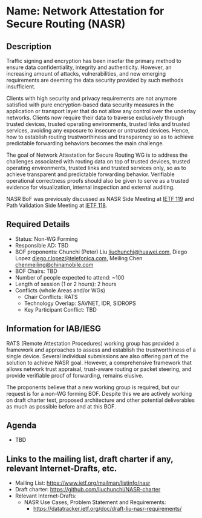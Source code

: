 # Name: Network Attestation for Secure Routing (NASR)
## Description 

Traffic signing and encryption has been insofar the primary method to ensure data confidentiality, integrity and authenticity. However, an increasing amount of attacks, vulnerabilities, and new emerging requirements are deeming the data security provided by such methods insufficient.

Clients with high security and privacy requirements are not anymore satisfied with pure encryption-based data security measures in the application or transport layer that do not allow any control over the underlay networks. Clients now require their data to traverse exclusively through trusted devices, trusted operating environments, trusted links and trusted services, avoiding any exposure to insecure or untrusted devices. Hence, how to establish routing trustworthiness and transparency so as to achieve predictable forwarding behaviors becomes the main challenge. 

The goal of Network Attestation for Secure Routing WG is to address the challenges associated with routing data on top of trusted devices, trusted operating environments, trusted links and trusted services only, so as to achieve transparent and predictable forwarding behavior. Verifiable operational correctness proofs should also be given to serve as a trusted evidence for visualization, internal inspection and external auditing.

NASR BoF was previously discussed as NASR Side Meeting at [IETF 119](https://github.com/liuchunchi/nasr_side_meeting) and Path Validation Side Meeting at [IETF 118](https://github.com/liuchunchi/nasr_side_meeting/tree/afeecf7f3ac5a5a796e3e7c9eae14d7a4a41c757/IETF%20118%20Path%20Validation%20Side%20Meeting%20Archive).

## Required Details
- Status: Non-WG Forming
- Responsible AD: TBD
- BOF proponents: Chunchi (Peter) Liu liuchunchi@huawei.com, Diego Lopez diego.r.lopez@telefonica.com, Meiling Chen chenmeiling@chinamobile.com
- BOF Chairs: TBD
- Number of people expected to attend: ~100
- Length of session (1 or 2 hours): 2 hours
- Conflicts (whole Areas and/or WGs)
   - Chair Conflicts: RATS
   - Technology Overlap: SAVNET, IDR, SIDROPS
   - Key Participant Conflict: TBD

## Information for IAB/IESG

RATS (Remote Attestation Procedures) working group has provided a framework and approaches to assess and establish the trustworthiness of a single device. Several individual submissions are also offering part of the solution to achieve NASR goal. However, a comprehensive framework that allows network trust appraisal, trust-aware routing or packet steering, and provide verifiable proof of forwarding, remains elusive. 

The proponents believe that a new working group is required, but our request is for a non-WG forming BOF. Despite this we are actively working on draft charter text, proposed architecture and other potential deliverables as much as possible before and at this BOF.

## Agenda
   - TBD

## Links to the mailing list, draft charter if any, relevant Internet-Drafts, etc.
   - Mailing List: https://www.ietf.org/mailman/listinfo/nasr
   - Draft charter: https://github.com/liuchunchi/NASR-charter
   - Relevant Internet-Drafts:
      - NASR Use Cases, Problem Statement and Requirements:
         - https://datatracker.ietf.org/doc/draft-liu-nasr-requirements/
